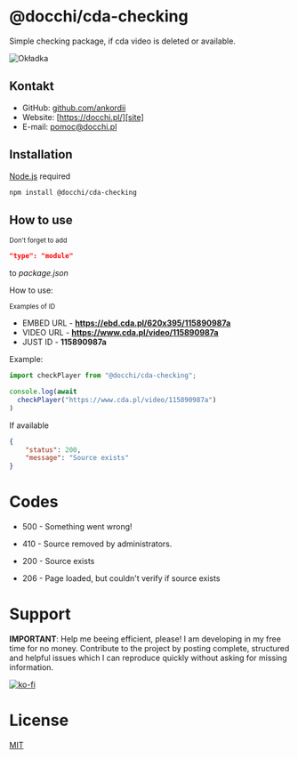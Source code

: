 # @docchi/cda-checking

Simple checking package, if cda video is deleted or available.

![Okładka](https://github.com/docchipl/.github/assets/34755589/9b14bb52-08ba-4a45-992b-fc2e10cf226a)

## Kontakt

- GitHub: [github.com/ankordii][github]
- Website: [https://docchi.pl/][site]
- E-mail: pomoc@docchi.pl

## Installation

[Node.js](https://nodejs.org/en/) required
```bash
npm install @docchi/cda-checking
```

## How to use

<sub>Don't forget to add
```json
"type": "module"
```
to *package.json*
</sub>

How to use: 

<sub>Examples of ID</sub>
- EMBED URL - **https://ebd.cda.pl/620x395/115890987a**
- VIDEO URL - **https://www.cda.pl/video/115890987a**
- JUST ID - **115890987a**

Example: 

```js
import checkPlayer from "@docchi/cda-checking";

console.log(await 
  checkPlayer("https://www.cda.pl/video/115890987a")
)
```

If available
```json
{
    "status": 200, 
    "message": "Source exists" 
}
```
# Codes

- 500 - Something went wrong!
- 410 - Source removed by administrators.

- 200 - Source exists
- 206 - Page loaded, but couldn't verify if source exists

# Support
<b>IMPORTANT</b>: Help me beeing efficient, please! I am developing in my free time for no money. Contribute to the project by posting complete, structured and helpful issues which I can reproduce quickly without asking for missing information.

[![ko-fi](https://ko-fi.com/img/githubbutton_sm.svg)](https://buycoffee.to/docchi)

# License
[MIT](https://github.com/docchipl/cda-checking/blob/main/LICENSE)

[github]: https://github.com/ankordii
[site]: https://docchi.pl/

